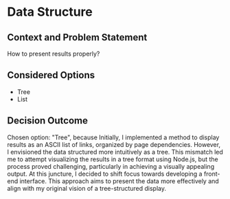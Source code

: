 # Data Structure

## Context and Problem Statement

How to present results properly?

## Considered Options

* Tree
* List

## Decision Outcome

Chosen option: "Tree", because Initially, I implemented a method to display results as an ASCII list of links, organized by page dependencies. However, I envisioned the data structured more intuitively as a tree. This mismatch led me to attempt visualizing the results in a tree format using Node.js, but the process proved challenging, particularly in achieving a visually appealing output. At this juncture, I decided to shift focus towards developing a front-end interface. This approach aims to present the data more effectively and align with my original vision of a tree-structured display.
